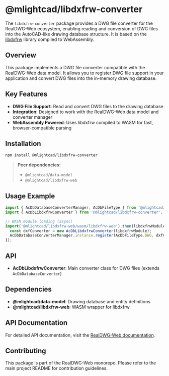 # @mlightcad/libdxfrw-converter

The `libdxfrw-converter` package provides a DWG file converter for the RealDWG-Web ecosystem, enabling reading and conversion of DWG files into the AutoCAD-like drawing database structure. It is based on the [libdxfrw](https://github.com/LibreDWG/libdxfrw) library compiled to WebAssembly.

## Overview

This package implements a DWG file converter compatible with the RealDWG-Web data model. It allows you to register DWG file support in your application and convert DWG files into the in-memory drawing database.

## Key Features

- **DWG File Support**: Read and convert DWG files to the drawing database
- **Integration**: Designed to work with the RealDWG-Web data model and converter manager
- **WebAssembly Powered**: Uses libdxfrw compiled to WASM for fast, browser-compatible parsing

## Installation

```bash
npm install @mlightcad/libdxfrw-converter
```

> **Peer dependencies:**
> - `@mlightcad/data-model`
> - `@mlightcad/libdxfrw-web`

## Usage Example

```typescript
import { AcDbDatabaseConverterManager, AcDbFileType } from '@mlightcad/data-model';
import { AcDbLibdxfrwConverter } from '@mlightcad/libdxfrw-converter';

// WASM module loading (async)
import('@mlightcad/libdxfrw-web/wasm/libdxfrw-web').then(libdxfrwModule => {
  const dxfConverter = new AcDbLibdxfrwConverter(libdxfrwModule);
  AcDbDatabaseConverterManager.instance.register(AcDbFileType.DWG, dxfConverter);
});
```

## API

- **AcDbLibdxfrwConverter**: Main converter class for DWG files (extends `AcDbDatabaseConverter`)

## Dependencies

- **@mlightcad/data-model**: Drawing database and entity definitions
- **@mlightcad/libdxfrw-web**: WASM wrapper for libdxfrw

## API Documentation

For detailed API documentation, visit the [RealDWG-Web documentation](https://mlight-lee.github.io/realdwg-web/).

## Contributing

This package is part of the RealDWG-Web monorepo. Please refer to the main project README for contribution guidelines. 